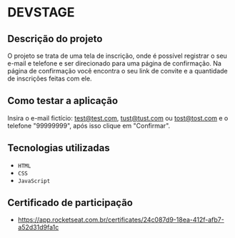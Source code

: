 <h1>DEVSTAGE</h1>

## Descrição do projeto

<P>
   O projeto se trata de uma tela de inscrição, onde é possível registrar o seu e-mail e telefone e ser direcionado para uma página de confirmação. Na página de confirmação você encontra o     seu link de convite e a quantidade de inscrições feitas com ele.
</P>

## Como testar a aplicação
Insira o e-mail fictício: test@test.com, tust@tust.com ou tost@tost.com e o telefone "99999999", após isso clique em "Confirmar".

## Tecnologias utilizadas

- `HTML`
- `CSS`
- `JavaScript`

## Certificado de participação
- https://app.rocketseat.com.br/certificates/24c087d9-18ea-412f-afb7-a52d31d9fa1c

